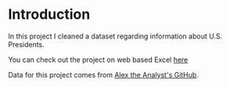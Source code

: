 # Introduction
In this project I cleaned a dataset regarding information about U.S. Presidents.

You can check out the project on web based Excel [here](https://1drv.ms/x/c/00e873ff941f9c85/Eek3O_dsS7hDnzq5QA9En_sB0Jd_7K6ex2wFKwT5e7QDjQ?e=USBzoK&nav=MTVfezAwMDAwMDAwLTAwMDEtMDAwMC0wMDAwLTAwMDAwMDAwMDAwMH0)

Data for this project comes from [Alex the Analyst's GitHub](https://github.com/AlexTheAnalyst/Excel-Tutorial/blob/main/Data%20Cleaning%20Excel%20Tutorial.xlsx).
